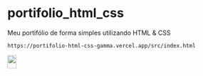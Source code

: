 # portifolio_html_css
Meu portifólio de forma simples utilizando HTML &amp; CSS

``https://portifolio-html-css-gamma.vercel.app/src/index.html``

<img width ="20px" height = "30px" src = "https://github.com/user-attachments/assets/b6f3cc3e-6c93-48d3-8651-606ed9035d24"> </img>
